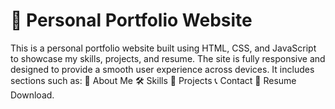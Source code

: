 # 💼 Personal Portfolio Website
This is a personal portfolio website built using HTML, CSS, and JavaScript to showcase my skills, projects, and resume. The site is fully responsive and designed to provide a smooth user experience across devices. It includes sections such as:  💼 About Me  🛠️ Skills  🧪 Projects  📞 Contact  📄 Resume Download.
